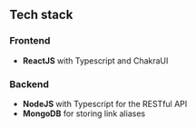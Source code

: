 ## Tech stack

### Frontend

- **ReactJS** with Typescript and ChakraUI

### Backend

- **NodeJS** with Typescript for the RESTful API
- **MongoDB** for storing link aliases